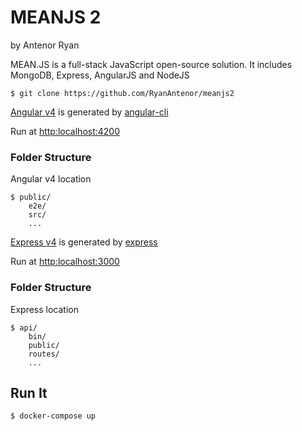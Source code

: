 # MEANJS 2
by Antenor Ryan


MEAN.JS is a full-stack JavaScript open-source solution. It includes MongoDB, Express, AngularJS and NodeJS

    $ git clone https://github.com/RyanAntenor/meanjs2

[Angular v4](https://angular.io/) is generated by [angular-cli](https://github.com/angular/angular-cli)

Run at  [http:localhost:4200](http:localhost:4200)

### Folder Structure
Angular v4 location

    $ public/
        e2e/
        src/
        ...

[Express v4](https://expressjs.com/) is generated by [express](https://github.com/expressjs/expressjs.com)

Run at  [http:localhost:3000](http:localhost:3000)
### Folder Structure
Express location

    $ api/
        bin/
        public/
        routes/
        ...

## Run It
    $ docker-compose up

